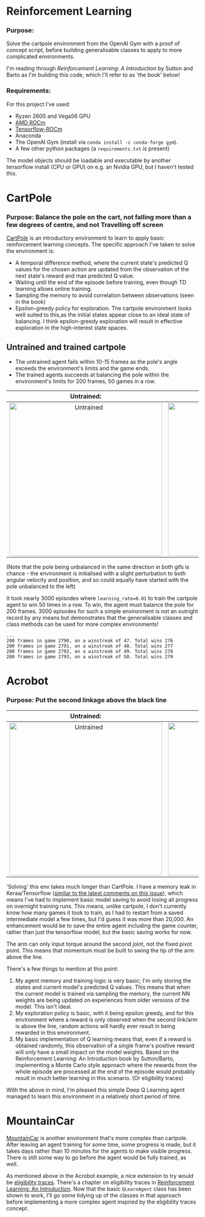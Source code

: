 # Reinforcement Learning

### Purpose:

Solve the cartpole environment from the OpenAI Gym with a proof of concept script, before building generalisable classes to apply to more complicated environments.

I'm reading through _Reinforcement Learning: A Introduction_ by Sutton and Barto as I'm building this code, which I'll refer to as 'the book' below!


### Requirements:

For this project I've used:

* Ryzen 2600 and Vega56 GPU
* [AMD ROCm](https://rocmdocs.amd.com/en/latest/Installation_Guide/Installation-Guide.html)
* [Tensorflow-ROCm](https://github.com/ROCmSoftwarePlatform/tensorflow-upstream)
* Anaconda
* The OpenAI Gym (install via `conda install -c conda-forge gym`).
* A few other python packages (a `requirements.txt` is present)

The model objects should be loadable and executable by another tensorflow install (CPU or GPU) on e.g. an Nvidia GPU, but I haven't tested this. 

# CartPole

### Purpose: Balance the pole on the cart, not falling more than a few degrees of centre, and not Travelling off screen

[CartPole](https://gym.openai.com/envs/CartPole-v0/) is an introductory environment to learn to apply basic reinforcement learning concepts. The specific approach I've taken to solve the environment is:
* A temporal difference method, where the current state's predicted Q values for the chosen action are updated from the observation of the next state's reward and max predicted Q value. 
* Waiting until the end of the episode before training, even though TD learning allows online training.
* Sampling the memory to avoid correlation between observations (seen in the book)
* Epsilon-greedy policy for exploration. The cartpole environment looks well suited to this,as the initial states appear close to an ideal state of balancing. I think epsilon-greedy exploration will result in effective exploration in the high-interest state spaces. 

## Untrained and trained cartpole

* The untrained agent fails within 10-15 frames as the pole's angle exceeds the environment's limits and the game ends. 
* The trained agents succeeds at balancing the pole within the environment's limits for 200 frames, 50 games in a row. 

Untrained:          |  Trained:
:-------------------------:|:-------------------------:
<img src="https://github.com/JWB110123/reinforcement_learning/blob/master/recording/untrained_agent_cartpole.gif" alt="Untrained" width="400">  |  <img src="https://github.com/JWB110123/reinforcement_learning/blob/master/recording/trained_agent_cartpole.gif" alt="Untrained" width="400">

(Note that the pole being unbalanced in the same direction in both gifs is chance - the environment is initialised with a slight perturbation to both angular velocity and position, and so could equally have started with the pole unbalanced to the left)

It took nearly 3000 episodes where `learning_rate=0.01` to train the cartpole agent to win 50 times in a row. To win, the agent must balance the pole for 200 frames. 3000 episodes for such a simple environment is not an outright record by any means but demonstrates that the generalisable classes and class methods can be used for more complex environments!

```
...
200 frames in game 2790, on a winstreak of 47. Total wins 276
200 frames in game 2791, on a winstreak of 48. Total wins 277
200 frames in game 2792, on a winstreak of 49. Total wins 278
200 frames in game 2793, on a winstreak of 50. Total wins 279
```

# Acrobot

### Purpose: Put the second linkage above the black line

Untrained:          |  Trained:
:-------------------------:|:-------------------------:
<img src="https://github.com/JWB110123/reinforcement_learning/blob/master/recording/untrained_agent_acrobot.gif" alt="Untrained" width="400">  |  <img src="https://github.com/JWB110123/reinforcement_learning/blob/master/recording/trained_agent_acrobot.gif" alt="Untrained" width="400">

'Solving' this env takes much longer than CartPole. I have a memory leak in Keraa/Tensorflow ([similar to the latest comments on this issue](https://github.com/tensorflow/tensorflow/issues/33030)), which means I've had to implement basic model saving to avoid losing all progress on overnight training runs. This means, unlike cartpole, I don't currently know how many games it took to train, as I had to restart from a saved intermediate model a few times, but I'd guess it was more than 20,000. An enhancement would be to save the entire agent including the game counter, rather than just the tensorflow model, but the basic saving works for now.

The arm can only input torque around the second joint, not the fixed pivot point. This means that momentum must be built to swing the tip of the arm above the line. 

There's a few things to mention at this point:
1) My agent memory and training logic is very basic; I'm only storing the states and current model's predicted Q values. This means that when the current model is trained via sampling the memory, the current NN weights are being updated on experiences from older versions of the model. This isn't ideal. 
2) My exploration policy is  basic, with it being epsilon greedy, and for this environment where a reward is only observed when the second link/arm is above the line, random actions will hardly ever result in being rewarded in this environment. 
3) My  basic implementation of Q learning means that, even if a reward is obtained randomly, this observation of a single frame's positive reward will only have a small impact on the model weights. Based on the Reinforcement Learning: An Introduction book by Sutton/Barto, implementing a Monte Carlo style approach where the rewards from the whole episode are processed at the end of the episode would probably result in much better learning in this scenario. (Or eligibility traces)

With the above in mind, I'm pleased this simple Deep Q Learning agent managed to learn this environment in a relatively short period of time. 

# MountainCar
[MountainCar](https://gym.openai.com/envs/MountainCar-v0/) is another environment that's more complex than cartpole. After leaving an agent training for some time, some progress is made, but it takes days rather than 10 minutes for the agents to make visible progress. There is still some way to go before the agent would be fully trained, as well. 

As mentioned above in the Acrobot example, a nice extension to try would be [eligibility traces](https://link.springer.com/content/pdf/10.1007/BF00114726.pdf). There's a chapter on eligibility traces in [Reinforcement Learning: An Introduction](https://web.stanford.edu/class/psych209/Readings/SuttonBartoIPRLBook2ndEd.pdf). Now that the basic `QLearnAgent` class has been shown to work, I'll go some tidying up of the classes in that approach before implementing a more complex agent inspried by the eligibility traces concept. 
